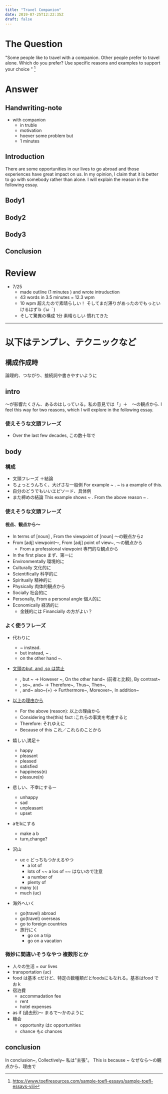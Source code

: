 ```yaml
---
title: "Travel Companion"
date: 2019-07-25T12:22:35Z
draft: false
---
```



# The Question
"Some people like to travel with a companion. Other people prefer to travel alone. Which do you prefer? Use specific reasons and examples to support your choice " [^quoted from]

[^quoted from]: https://www.toeflresources.com/sample-toefl-essays/sample-toefl-essays-viii

# Answer
## Handwriting-note

* with companion
  * in truble
  * motivation
  * hoever some problem but 
  + 1 minutes

## Introduction
There are some opportunities in our lives to go abroad and those experiences have great impact on us. In my opinion, I claim that it is better to go with somebody rather than alone. I will explain the reason in the following essay. 

## Body1

## Body2

## Body3


## Conclusion


# Review
* 7/25
  * made outline (1 minutes ) and wrote intruduction 
  * 43 words in 3.5 minutes = 12.3 wpm
  * 10 wpm 超えたので素晴らしい！ そしてまだ滞りがあったのでもっといけるはずｂ (*´ω｀*)
  * そして驚異の構成 1分 素晴らしい 慣れてきた

---
# 以下はテンプレ、テクニックなど
## 構成作成時
論理的、つながり、接続詞や書きやすいように

## intro
〜が影響たくさん、あるのはしっている。私の意見では「」＋　〜の観点から. I feel this way for two reasons, which I will explore in the following essay.

### 使えそうな文頭フレーズ
* Over the last few decades, この数十年で

## body
### 構成

* 文頭フレーズ ＋結論
*  ちょっとうんちく、大げさな一般例 For example ~ .  ~ is a example of this.
* 自分のどうでもいいエピソード、具体例
* また締めの結論 This example shows ~ . From the above reason ~ .

### 使えそうな文頭フレーズ
#### 視点、観点から～

* In terms of [noun] , From the viewpoint of [noun]  〜の観点からz<!--  -->
* From [adj] viewpoint～, From [adj] point of view~, 〜の観点から
  * From a professional viewpoint 専門的な観点から
* In the first place まず、第一に
* Environmentally 環境的に
* Culturally 文化的に
* Scientifically 科学的に
* Spiritually 精神的に
* Physically 肉体的観点から
* Socially 社会的に
* Personally, From a personal angle 個人的に
* Economically 経済的に
    * 金銭的には Financially の方がよい？

### よく使うフレーズ
* 代わりに
    * ~ instead.
    * but instead, ~ .
    * on the other hand ~.

* [文頭のbut, and ,so は禁止](http://lsdkawamo.cocolog-nifty.com/blog/2013/02/post-ab98.html)
     * , but ~ -> However ~, On the other hand~ (前者と比較), By contrast~
     * , so~, and~ -> Therefore~, Thus~, Then~,
     * , and~ also~(+) -> Furthermore~, Moreover~, In addition~


* [以上の理由から](https://eikaiwa.dmm.com/uknow/questions/28910/)
    * For the above (reason): 以上の理由から
    * Considering the(this) fact :これらの事実を考慮すると
    * Therefore: それゆえに
    * Because of this これ／これらのことから

* 嬉しい,満足＋
  * happy
  * pleasant
  * pleased
  * satisfied
  * happiness(n)
  * pleasure(n)
* 悲しい、不幸にするー
  * unhappy
  * sad
  * unpleasant
  * upset
* aをbにする
  * make a b
  * turn,change?

* 沢山
  * uc c どっちもつかえるやつ
    * a lot of 
    * lots of  ~~ a los of ~~ はないので注意
    * a number of
    * plenty of
  * many (c)
  * much (uc)

* 海外へいく
  * go(travel) abroad
  * go(travel) overseas
  * go to foreign countries
  * 旅行にく
    * go on a trip 
    * go on a vacation

### 微妙に間違いそうなやつ 複数形とか
  * 人々の生活 = our lives
  * transportation (uc)
  * food は基本 cだけど、特定の数種類だとfoodsにもなれる。基本はfood でおｋ
  * 宿泊費
    * accommadation fee
    * rent
    * hotel expenses
  * as if (過去形)～ まるで～かのように
  * 機会
    * opportunity はc opportunities
    * chance もc chances

## conclusion
In conclusion~, Collectively~  私は"主張"。 This is because ~ なぜなら〜の観点から、理由で

